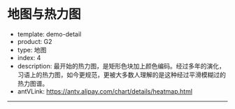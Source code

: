 # 地图与热力图

- template: demo-detail
- product: G2
- type: 地图
- index: 4
- description: 最开始的热力图，是矩形色块加上颜色编码。经过多年的演化，习语上的热力图，如今更规范，更被大多数人理解的是这种经过平滑模糊过的热力图谱。
- antVLink: https://antv.alipay.com/chart/details/heatmap.html

----

<style type="text/css">
  #c1 {
    background-image: url(https://zos.alipayobjects.com/rmsportal/kqiqfRADgLgCCNJRHhDv.png);
    background-repeat: no-repeat;
    width: 787px;
    height: 500px;
    background-size: 100%;
    margin: 0 auto;
  }
</style>

<script>
$.getJSON('../../static/data/china.json', function(mapData) {
  $.getJSON('../../static/data/temp.json', function(data) {
    var Stat = G2.Stat;
    var chart = new G2.Chart({
      id: 'c1',
      width: 787,
      height: 500,
      plotCfg: {
        margin: [5, 225, 125, 65]
      }
    });
    chart.source(data, {
      'out-temperature': {
        alias: '室外温度'
      },
      '..lant': {
        min: 18.16933828300006,
        max: 53.56779083300003
      },
      '..long': {
        min: 73.60225630700012,
        max: 134.77257938700012
      }
    });
    chart.coord('map', {
      projection: 'mercator',
      max: [134.77, 63.68],
      min: [73.60, 18.48]
    });
    chart.tooltip({
      map: {
        'title': 'city',
        value: 'out-temperature'
      }
    });
    chart.heatmap().position(Stat.map.location('longitude*latitude')).color('out-temperature', '#50a3ba-#eac736-#d94e5d')
      .size(15) //调整热力图一个点可以影响的范围
      .label('city',{label:{opacity: 0}}); // 设置文本但是不显示，使得tooltip可以显示对应的字段
    chart.render();
  });
});
</script>
